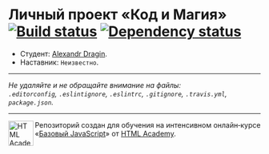 # Личный проект «Код и Магия» [![Build status][travis-image]][travis-url] [![Dependency status][dependency-image]][dependency-url]

* Студент: [Alexandr Dragin](https://up.htmlacademy.ru/javascript/5/user/67190).
* Наставник: `Неизвестно`.

---

_Не удаляйте и не обращайте внимание на файлы:_<br>
_`.editorconfig`, `.eslintignore`, `.eslintrc`, `.gitignore`, `.travis.yml`, `package.json`._

---

<a href="https://htmlacademy.ru/intensive/javascript"><img align="left" width="50" height="50" title="HTML Academy" src="https://up.htmlacademy.ru/static/img/intensive/javascript/logo-for-github.svg"></a>

Репозиторий создан для обучения на интенсивном онлайн‑курсе «[Базовый JavaScript](https://htmlacademy.ru/intensive/javascript)» от [HTML Academy](https://htmlacademy.ru).

[travis-image]: https://travis-ci.org/htmlacademy-javascript/67190-code-and-magick.svg?branch=master
[travis-url]: https://travis-ci.org/htmlacademy-javascript/67190-code-and-magick
[dependency-image]: https://david-dm.org/htmlacademy-javascript/67190-code-and-magick.svg?style=flat-square
[dependency-url]: https://david-dm.org/htmlacademy-javascript/67190-code-and-magick
